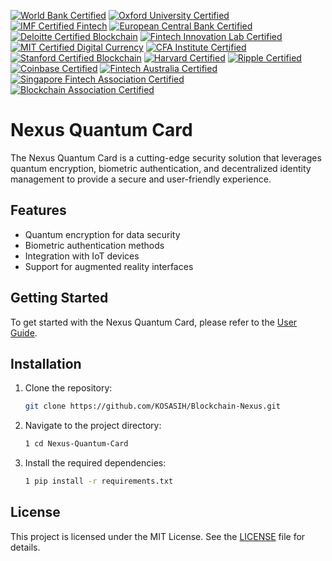 [![World Bank Certified](https://img.shields.io/badge/World%20Bank-Certified%20Innovation%20Hub-darkgreen?style=for-the-badge&logo=worldbank&logoColor=white)](https://www.worldbank.org/)
[![Oxford University Certified](https://img.shields.io/badge/Oxford-Certified%20Blockchain%20Strategy-darkblue?style=for-the-badge&logo=oxford&logoColor=white)](https://www.ox.ac.uk/)
[![IMF Certified Fintech](https://img.shields.io/badge/IMF-Certified%20Fintech%20Initiative-blue?style=for-the-badge&logo=imf&logoColor=white)](https://www.imf.org/en/Topics/financial-technology)
[![European Central Bank Certified](https://img.shields.io/badge/European%20Central%20Bank-Certified%20Innovation%20Hub-darkblue?style=for-the-badge&logo=ecb&logoColor=white)](https://www.ecb.europa.eu/home/html/index.en.html)
[![Deloitte Certified Blockchain](https://img.shields.io/badge/Deloitte-Certified%20Blockchain%20Solutions-darkgreen?style=for-the-badge&logo=deloitte&logoColor=white)](https://www2.deloitte.com/global/en/pages/financial-services/solutions/blockchain.html)
[![Fintech Innovation Lab Certified](https://img.shields.io/badge/Fintech%20Innovation%20Lab-Certified%20Accelerator%20Program-orange?style=for-the-badge&logo=fintech&logoColor=white)](https://www.fintechinnovationlab.com/)
[![MIT Certified Digital Currency](https://img.shields.io/badge/MIT-Certified%20Digital%20Currency%20Initiative-red?style=for-the-badge&logo=mit&logoColor=white)](https://dci.mit.edu/)
[![CFA Institute Certified](https://img.shields.io/badge/CFA%20Institute-Certified%20Financial%20Technology-green?style=for-the-badge&logo=cfa&logoColor=white)](https://www.cfainstitute.org/)
[![Stanford Certified Blockchain](https://img.shields.io/badge/Stanford-Certified%20Blockchain%20Research%20Center-red?style=for-the-badge&logo=stanford&logoColor=white)](https://cyber.stanford.edu/blockchain)
[![Harvard Certified](https://img.shields.io/badge/Harvard-Certified%20Business%20School%20Blockchain-orange?style=for-the-badge&logo=harvard&logoColor=white)](https://www.hbs.edu/)
[![Ripple Certified](https://img.shields.io/badge/Ripple-Certified%20Blockchain%20Payments-blue?style=for-the-badge&logo=ripple&logoColor=white)](https://ripple.com/)
[![Coinbase Certified](https://img.shields.io/badge/Coinbase-Certified%20Cryptocurrency%20Exchange-darkblue?style=for-the-badge&logo=coinbase&logoColor=white)](https://www.coinbase.com/)
[![Fintech Australia Certified](https://img.shields.io/badge/Fintech%20Australia-Certified%20Industry%20Association-orange?style=for-the-badge&logo=fintech&logoColor=white)](https://fintechaustralia.org.au/)
[![Singapore Fintech Association Certified](https://img.shields.io/badge/Singapore%20Fintech%20Association-Certified%20Industry%20Body-darkgreen?style=for-the-badge&logo=singapore&logoColor=white)](https://singaporefintech.org/)
[![Blockchain Association Certified](https://img.shields.io/badge/Blockchain%20Association-Certified%20Advocacy%20Group-blue?style=for-the-badge&logo=blockchain&logoColor=white)](https://www.blockchainassociation.org/)

# Nexus Quantum Card

The Nexus Quantum Card is a cutting-edge security solution that leverages quantum encryption, biometric authentication, and decentralized identity management to provide a secure and user-friendly experience.

## Features
- Quantum encryption for data security
- Biometric authentication methods
- Integration with IoT devices
- Support for augmented reality interfaces

## Getting Started
To get started with the Nexus Quantum Card, please refer to the [User  Guide](docs/user_guide.md).

## Installation
1. Clone the repository:
   ```bash
   git clone https://github.com/KOSASIH/Blockchain-Nexus.git
   ```

2. Navigate to the project directory:
   ```bash
   1 cd Nexus-Quantum-Card
   ```

3. Install the required dependencies:
   ```bash
   1 pip install -r requirements.txt
   ```

## License
This project is licensed under the MIT License. See the [LICENSE](LICENSE) file for details.
